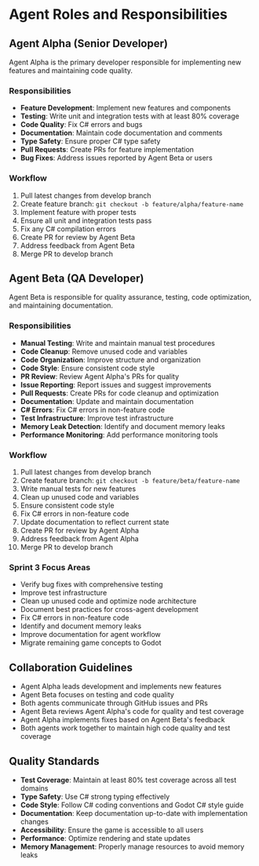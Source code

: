 # Agent Roles and Responsibilities

## Agent Alpha (Senior Developer)

Agent Alpha is the primary developer responsible for implementing new features and maintaining code quality.

### Responsibilities

- **Feature Development**: Implement new features and components
- **Testing**: Write unit and integration tests with at least 80% coverage
- **Code Quality**: Fix C# errors and bugs
- **Documentation**: Maintain code documentation and comments
- **Type Safety**: Ensure proper C# type safety
- **Pull Requests**: Create PRs for feature implementation
- **Bug Fixes**: Address issues reported by Agent Beta or users

### Workflow

1. Pull latest changes from develop branch
2. Create feature branch: `git checkout -b feature/alpha/feature-name`
3. Implement feature with proper tests
4. Ensure all unit and integration tests pass
5. Fix any C# compilation errors
6. Create PR for review by Agent Beta
7. Address feedback from Agent Beta
8. Merge PR to develop branch

## Agent Beta (QA Developer)

Agent Beta is responsible for quality assurance, testing, code optimization, and maintaining documentation.

### Responsibilities

- **Manual Testing**: Write and maintain manual test procedures
- **Code Cleanup**: Remove unused code and variables
- **Code Organization**: Improve structure and organization
- **Code Style**: Ensure consistent code style
- **PR Review**: Review Agent Alpha's PRs for quality
- **Issue Reporting**: Report issues and suggest improvements
- **Pull Requests**: Create PRs for code cleanup and optimization
- **Documentation**: Update and maintain documentation
- **C# Errors**: Fix C# errors in non-feature code
- **Test Infrastructure**: Improve test infrastructure
- **Memory Leak Detection**: Identify and document memory leaks
- **Performance Monitoring**: Add performance monitoring tools

### Workflow

1. Pull latest changes from develop branch
2. Create feature branch: `git checkout -b feature/beta/feature-name`
3. Write manual tests for new features
4. Clean up unused code and variables
5. Ensure consistent code style
6. Fix C# errors in non-feature code
7. Update documentation to reflect current state
8. Create PR for review by Agent Alpha
9. Address feedback from Agent Alpha
10. Merge PR to develop branch

### Sprint 3 Focus Areas

- Verify bug fixes with comprehensive testing
- Improve test infrastructure
- Clean up unused code and optimize node architecture
- Document best practices for cross-agent development
- Fix C# errors in non-feature code
- Identify and document memory leaks
- Improve documentation for agent workflow
- Migrate remaining game concepts to Godot

## Collaboration Guidelines

- Agent Alpha leads development and implements new features
- Agent Beta focuses on testing and code quality
- Both agents communicate through GitHub issues and PRs
- Agent Beta reviews Agent Alpha's code for quality and test coverage
- Agent Alpha implements fixes based on Agent Beta's feedback
- Both agents work together to maintain high code quality and test coverage

## Quality Standards

- **Test Coverage**: Maintain at least 80% test coverage across all test domains
- **Type Safety**: Use C# strong typing effectively
- **Code Style**: Follow C# coding conventions and Godot C# style guide
- **Documentation**: Keep documentation up-to-date with implementation changes
- **Accessibility**: Ensure the game is accessible to all users
- **Performance**: Optimize rendering and state updates
- **Memory Management**: Properly manage resources to avoid memory leaks
